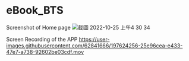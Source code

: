 # eBook_BTS

Screenshot of Home page
![截圖 2022-10-25 上午4 30 34](https://user-images.githubusercontent.com/62841666/197622903-8d4ee80a-bec4-4078-9126-3e97e39f1102.png)

Screen Recording of the APP
https://user-images.githubusercontent.com/62841666/197624256-25e96cea-e433-47e7-a738-92602be03cdf.mov
